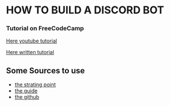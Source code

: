 # HOW TO BUILD A DISCORD BOT

### Tutorial on FreeCodeCamp

[Here youtube tutorial](https://www.youtube.com/watch?v=8o25pRbXdFw&list=PLeXgFR8XTEJd6id4Y5LKSaLRm7W3sfmyl&index=7)
[Here written tutorial](https://www.devdungeon.com/content/javascript-discord-bot-tutorial)

## Some Sources to use

- [the strating point](https://discord.js.org/#/)
- [the guide](https://discordjs.guide/)
- [the github](https://github.com/discordjs/discord.js)
